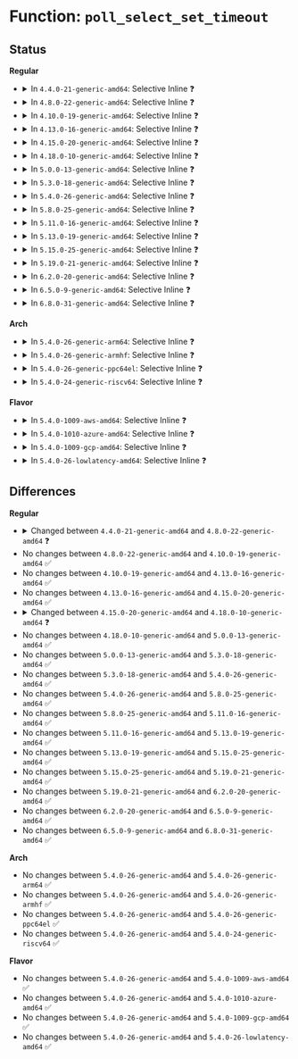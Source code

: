 # Function: <code>poll_select_set_timeout</code>

## Status
<b>Regular</b>
<ul>
<li>
<details>
<summary>In <code>4.4.0-21-generic-amd64</code>: Selective Inline ❓</summary>

```c
int poll_select_set_timeout(struct timespec * to, long int sec, long int nsec)
```

```json
{
  "name": "poll_select_set_timeout",
  "collision_type": "Unique Global",
  "inline_type": "Selective",
  "funcs": [
    {
      "addr": 18446744071581077424,
      "name": "poll_select_set_timeout",
      "external": true,
      "loc": "fs/select.c:272",
      "file": "fs/select.c",
      "inline": "not declared, inlined",
      "caller_inline": [],
      "caller_func": [
        "fs/select.c:SyS_select",
        "fs/select.c:SyS_pselect6",
        "fs/select.c:SyS_poll",
        "fs/select.c:SyS_ppoll",
        "fs/compat.c:compat_SyS_old_select",
        "fs/compat.c:compat_SyS_pselect6",
        "fs/compat.c:compat_SyS_ppoll",
        "net/socket.c:__sys_recvmmsg"
      ]
    }
  ],
  "symbols": [
    {
      "addr": 18446744071581077424,
      "name": "poll_select_set_timeout",
      "section": ".text",
      "bind": "STB_GLOBAL",
      "size": 107
    }
  ]
}
```
</details>
</li>
<li>
<details>
<summary>In <code>4.8.0-22-generic-amd64</code>: Selective Inline ❓</summary>

```c
int poll_select_set_timeout(struct timespec * to, time64_t sec, long int nsec)
```

```json
{
  "name": "poll_select_set_timeout",
  "collision_type": "Unique Global",
  "inline_type": "Selective",
  "funcs": [
    {
      "addr": 18446744071581240368,
      "name": "poll_select_set_timeout",
      "external": true,
      "loc": "fs/select.c:272",
      "file": "fs/select.c",
      "inline": "not declared, inlined",
      "caller_inline": [],
      "caller_func": [
        "fs/select.c:SyS_ppoll",
        "fs/select.c:SyS_poll",
        "fs/select.c:SyS_pselect6",
        "fs/select.c:SyS_select",
        "fs/compat.c:compat_SyS_ppoll",
        "fs/compat.c:compat_SyS_pselect6",
        "fs/compat.c:compat_SyS_old_select",
        "net/socket.c:__sys_recvmmsg"
      ]
    }
  ],
  "symbols": [
    {
      "addr": 18446744071581240368,
      "name": "poll_select_set_timeout",
      "section": ".text",
      "bind": "STB_GLOBAL",
      "size": 110
    }
  ]
}
```
</details>
</li>
<li>
<details>
<summary>In <code>4.10.0-19-generic-amd64</code>: Selective Inline ❓</summary>

```c
int poll_select_set_timeout(struct timespec * to, time64_t sec, long int nsec)
```

```json
{
  "name": "poll_select_set_timeout",
  "collision_type": "Unique Global",
  "inline_type": "Selective",
  "funcs": [
    {
      "addr": 18446744071581318240,
      "name": "poll_select_set_timeout",
      "external": true,
      "loc": "fs/select.c:273",
      "file": "fs/select.c",
      "inline": "not declared, inlined",
      "caller_inline": [],
      "caller_func": [
        "fs/select.c:SyS_ppoll",
        "fs/select.c:SyS_poll",
        "fs/select.c:SyS_pselect6",
        "fs/select.c:SyS_select",
        "fs/compat.c:compat_SyS_ppoll",
        "fs/compat.c:compat_SyS_pselect6",
        "fs/compat.c:compat_SyS_old_select",
        "net/socket.c:__sys_recvmmsg"
      ]
    }
  ],
  "symbols": [
    {
      "addr": 18446744071581318240,
      "name": "poll_select_set_timeout",
      "section": ".text",
      "bind": "STB_GLOBAL",
      "size": 110
    }
  ]
}
```
</details>
</li>
<li>
<details>
<summary>In <code>4.13.0-16-generic-amd64</code>: Selective Inline ❓</summary>

```c
int poll_select_set_timeout(struct timespec * to, time64_t sec, long int nsec)
```

```json
{
  "name": "poll_select_set_timeout",
  "collision_type": "Unique Global",
  "inline_type": "Selective",
  "funcs": [
    {
      "addr": 18446744071581375680,
      "name": "poll_select_set_timeout",
      "external": true,
      "loc": "fs/select.c:273",
      "file": "fs/select.c",
      "inline": "not declared, inlined",
      "caller_inline": [],
      "caller_func": [
        "fs/select.c:compat_SyS_ppoll",
        "fs/select.c:compat_SyS_pselect6",
        "fs/select.c:compat_SyS_old_select",
        "fs/select.c:SyS_ppoll",
        "fs/select.c:SyS_poll",
        "fs/select.c:SyS_pselect6",
        "fs/select.c:SyS_select",
        "net/socket.c:__sys_recvmmsg"
      ]
    }
  ],
  "symbols": [
    {
      "addr": 18446744071581375680,
      "name": "poll_select_set_timeout",
      "section": ".text",
      "bind": "STB_GLOBAL",
      "size": 112
    }
  ]
}
```
</details>
</li>
<li>
<details>
<summary>In <code>4.15.0-20-generic-amd64</code>: Selective Inline ❓</summary>

```c
int poll_select_set_timeout(struct timespec * to, time64_t sec, long int nsec)
```

```json
{
  "name": "poll_select_set_timeout",
  "collision_type": "Unique Global",
  "inline_type": "Selective",
  "funcs": [
    {
      "addr": 18446744071581517152,
      "name": "poll_select_set_timeout",
      "external": true,
      "loc": "fs/select.c:274",
      "file": "fs/select.c",
      "inline": "not declared, inlined",
      "caller_inline": [],
      "caller_func": [
        "fs/select.c:compat_SyS_ppoll",
        "fs/select.c:compat_SyS_pselect6",
        "fs/select.c:compat_SyS_old_select",
        "fs/select.c:SyS_ppoll",
        "fs/select.c:SyS_poll",
        "fs/select.c:SyS_pselect6",
        "fs/select.c:SyS_select",
        "net/socket.c:__sys_recvmmsg"
      ]
    }
  ],
  "symbols": [
    {
      "addr": 18446744071581517152,
      "name": "poll_select_set_timeout",
      "section": ".text",
      "bind": "STB_GLOBAL",
      "size": 112
    }
  ]
}
```
</details>
</li>
<li>
<details>
<summary>In <code>4.18.0-10-generic-amd64</code>: Selective Inline ❓</summary>

```c
int poll_select_set_timeout(struct timespec64 * to, time64_t sec, long int nsec)
```

```json
{
  "name": "poll_select_set_timeout",
  "collision_type": "Unique Global",
  "inline_type": "Selective",
  "funcs": [
    {
      "addr": 18446744071581674736,
      "name": "poll_select_set_timeout",
      "external": true,
      "loc": "fs/select.c:273",
      "file": "fs/select.c",
      "inline": "not declared, inlined",
      "caller_inline": [],
      "caller_func": [
        "fs/select.c:__x32_compat_sys_ppoll",
        "fs/select.c:__ia32_compat_sys_ppoll",
        "fs/select.c:do_compat_pselect",
        "fs/select.c:do_compat_select",
        "fs/select.c:__ia32_sys_ppoll",
        "fs/select.c:__x64_sys_ppoll",
        "fs/select.c:__ia32_sys_poll",
        "fs/select.c:__x64_sys_poll",
        "fs/select.c:do_pselect",
        "fs/select.c:kern_select",
        "net/socket.c:__sys_recvmmsg"
      ]
    }
  ],
  "symbols": [
    {
      "addr": 18446744071581674736,
      "name": "poll_select_set_timeout",
      "section": ".text",
      "bind": "STB_GLOBAL",
      "size": 110
    }
  ]
}
```
</details>
</li>
<li>
<details>
<summary>In <code>5.0.0-13-generic-amd64</code>: Selective Inline ❓</summary>

```c
int poll_select_set_timeout(struct timespec64 * to, time64_t sec, long int nsec)
```

```json
{
  "name": "poll_select_set_timeout",
  "collision_type": "Unique Global",
  "inline_type": "Selective",
  "funcs": [
    {
      "addr": 18446744071581761040,
      "name": "poll_select_set_timeout",
      "external": true,
      "loc": "fs/select.c:273",
      "file": "fs/select.c",
      "inline": "not declared, inlined",
      "caller_inline": [],
      "caller_func": [
        "fs/select.c:__x32_compat_sys_ppoll_time64",
        "fs/select.c:__ia32_compat_sys_ppoll_time64",
        "fs/select.c:__x32_compat_sys_ppoll",
        "fs/select.c:__ia32_compat_sys_ppoll",
        "fs/select.c:do_compat_pselect",
        "fs/select.c:do_compat_select",
        "fs/select.c:__ia32_sys_ppoll",
        "fs/select.c:__x64_sys_ppoll",
        "fs/select.c:__ia32_sys_poll",
        "fs/select.c:__x64_sys_poll",
        "fs/select.c:__ia32_sys_pselect6",
        "fs/select.c:__x64_sys_pselect6",
        "fs/select.c:kern_select",
        "net/socket.c:do_recvmmsg"
      ]
    }
  ],
  "symbols": [
    {
      "addr": 18446744071581761040,
      "name": "poll_select_set_timeout",
      "section": ".text",
      "bind": "STB_GLOBAL",
      "size": 110
    }
  ]
}
```
</details>
</li>
<li>
<details>
<summary>In <code>5.3.0-18-generic-amd64</code>: Selective Inline ❓</summary>

```c
int poll_select_set_timeout(struct timespec64 * to, time64_t sec, long int nsec)
```

```json
{
  "name": "poll_select_set_timeout",
  "collision_type": "Unique Global",
  "inline_type": "Selective",
  "funcs": [
    {
      "addr": 18446744071581878704,
      "name": "poll_select_set_timeout",
      "external": true,
      "loc": "fs/select.c:273",
      "file": "fs/select.c",
      "inline": "not declared, inlined",
      "caller_inline": [],
      "caller_func": [
        "fs/select.c:__x32_compat_sys_ppoll_time64",
        "fs/select.c:__ia32_compat_sys_ppoll_time64",
        "fs/select.c:__x32_compat_sys_ppoll_time32",
        "fs/select.c:__ia32_compat_sys_ppoll_time32",
        "fs/select.c:do_compat_pselect",
        "fs/select.c:do_compat_select",
        "fs/select.c:__ia32_sys_ppoll",
        "fs/select.c:__x64_sys_ppoll",
        "fs/select.c:__ia32_sys_poll",
        "fs/select.c:__x64_sys_poll",
        "fs/select.c:__do_sys_pselect6",
        "fs/select.c:kern_select",
        "net/socket.c:do_recvmmsg"
      ]
    }
  ],
  "symbols": [
    {
      "addr": 18446744071581878704,
      "name": "poll_select_set_timeout",
      "section": ".text",
      "bind": "STB_GLOBAL",
      "size": 114
    }
  ]
}
```
</details>
</li>
<li>
<details>
<summary>In <code>5.4.0-26-generic-amd64</code>: Selective Inline ❓</summary>

```c
int poll_select_set_timeout(struct timespec64 * to, time64_t sec, long int nsec)
```

```json
{
  "name": "poll_select_set_timeout",
  "collision_type": "Unique Global",
  "inline_type": "Selective",
  "funcs": [
    {
      "addr": 18446744071581950928,
      "name": "poll_select_set_timeout",
      "external": true,
      "loc": "fs/select.c:273",
      "file": "fs/select.c",
      "inline": "not declared, inlined",
      "caller_inline": [],
      "caller_func": [
        "fs/select.c:__x32_compat_sys_ppoll_time64",
        "fs/select.c:__ia32_compat_sys_ppoll_time64",
        "fs/select.c:__x32_compat_sys_ppoll_time32",
        "fs/select.c:__ia32_compat_sys_ppoll_time32",
        "fs/select.c:do_compat_pselect",
        "fs/select.c:do_compat_select",
        "fs/select.c:__ia32_sys_ppoll",
        "fs/select.c:__x64_sys_ppoll",
        "fs/select.c:__ia32_sys_poll",
        "fs/select.c:__x64_sys_poll",
        "fs/select.c:kern_select",
        "net/socket.c:do_recvmmsg"
      ]
    }
  ],
  "symbols": [
    {
      "addr": 18446744071581950928,
      "name": "poll_select_set_timeout",
      "section": ".text",
      "bind": "STB_GLOBAL",
      "size": 114
    }
  ]
}
```
</details>
</li>
<li>
<details>
<summary>In <code>5.8.0-25-generic-amd64</code>: Selective Inline ❓</summary>

```c
int poll_select_set_timeout(struct timespec64 * to, time64_t sec, long int nsec)
```

```json
{
  "name": "poll_select_set_timeout",
  "collision_type": "Unique Global",
  "inline_type": "Selective",
  "funcs": [
    {
      "addr": 18446744071582185346,
      "name": "poll_select_set_timeout",
      "external": true,
      "loc": "fs/select.c:273",
      "file": "fs/select.c",
      "inline": "not declared, inlined",
      "caller_inline": [
        "fs/select.c:__x32_compat_sys_ppoll_time64",
        "fs/select.c:__x32_compat_sys_ppoll_time64",
        "fs/select.c:__ia32_compat_sys_ppoll_time64",
        "fs/select.c:__ia32_compat_sys_ppoll_time64",
        "fs/select.c:__x32_compat_sys_ppoll_time32",
        "fs/select.c:__x32_compat_sys_ppoll_time32",
        "fs/select.c:__ia32_compat_sys_ppoll_time32",
        "fs/select.c:__ia32_compat_sys_ppoll_time32",
        "fs/select.c:do_compat_pselect",
        "fs/select.c:do_compat_pselect",
        "fs/select.c:do_compat_select",
        "fs/select.c:do_compat_select",
        "fs/select.c:__ia32_sys_ppoll",
        "fs/select.c:__ia32_sys_ppoll",
        "fs/select.c:__x64_sys_ppoll",
        "fs/select.c:__x64_sys_ppoll",
        "fs/select.c:kern_select",
        "fs/select.c:kern_select"
      ],
      "caller_func": [
        "fs/select.c:__ia32_sys_poll",
        "fs/select.c:__x64_sys_poll",
        "net/socket.c:do_recvmmsg"
      ]
    }
  ],
  "symbols": [
    {
      "addr": 18446744071582185920,
      "name": "poll_select_set_timeout",
      "section": ".text",
      "bind": "STB_GLOBAL",
      "size": 114
    }
  ]
}
```
</details>
</li>
<li>
<details>
<summary>In <code>5.11.0-16-generic-amd64</code>: Selective Inline ❓</summary>

```c
int poll_select_set_timeout(struct timespec64 * to, time64_t sec, long int nsec)
```

```json
{
  "name": "poll_select_set_timeout",
  "collision_type": "Unique Global",
  "inline_type": "Selective",
  "funcs": [
    {
      "addr": 18446744071582232754,
      "name": "poll_select_set_timeout",
      "external": true,
      "loc": "fs/select.c:273",
      "file": "fs/select.c",
      "inline": "not declared, inlined",
      "caller_inline": [
        "fs/select.c:__x32_compat_sys_ppoll_time64",
        "fs/select.c:__x32_compat_sys_ppoll_time64",
        "fs/select.c:__ia32_compat_sys_ppoll_time64",
        "fs/select.c:__ia32_compat_sys_ppoll_time64",
        "fs/select.c:__x32_compat_sys_ppoll_time32",
        "fs/select.c:__x32_compat_sys_ppoll_time32",
        "fs/select.c:__ia32_compat_sys_ppoll_time32",
        "fs/select.c:__ia32_compat_sys_ppoll_time32",
        "fs/select.c:do_compat_pselect",
        "fs/select.c:do_compat_pselect",
        "fs/select.c:do_compat_select",
        "fs/select.c:do_compat_select",
        "fs/select.c:__ia32_sys_ppoll",
        "fs/select.c:__ia32_sys_ppoll",
        "fs/select.c:__x64_sys_ppoll",
        "fs/select.c:__x64_sys_ppoll",
        "fs/select.c:kern_select",
        "fs/select.c:kern_select"
      ],
      "caller_func": [
        "fs/select.c:__ia32_sys_poll",
        "fs/select.c:__x64_sys_poll",
        "fs/eventpoll.c:__x32_compat_sys_epoll_pwait2",
        "fs/eventpoll.c:__ia32_compat_sys_epoll_pwait2",
        "fs/eventpoll.c:__ia32_sys_epoll_pwait2",
        "fs/eventpoll.c:__x64_sys_epoll_pwait2",
        "net/socket.c:do_recvmmsg"
      ]
    }
  ],
  "symbols": [
    {
      "addr": 18446744071582233328,
      "name": "poll_select_set_timeout",
      "section": ".text",
      "bind": "STB_GLOBAL",
      "size": 114
    }
  ]
}
```
</details>
</li>
<li>
<details>
<summary>In <code>5.13.0-19-generic-amd64</code>: Selective Inline ❓</summary>

```c
int poll_select_set_timeout(struct timespec64 * to, time64_t sec, long int nsec)
```

```json
{
  "name": "poll_select_set_timeout",
  "collision_type": "Unique Global",
  "inline_type": "Selective",
  "funcs": [
    {
      "addr": 18446744071582258562,
      "name": "poll_select_set_timeout",
      "external": true,
      "loc": "fs/select.c:273",
      "file": "fs/select.c",
      "inline": "not declared, inlined",
      "caller_inline": [
        "fs/select.c:__x32_compat_sys_ppoll_time64",
        "fs/select.c:__x32_compat_sys_ppoll_time64",
        "fs/select.c:__ia32_compat_sys_ppoll_time64",
        "fs/select.c:__ia32_compat_sys_ppoll_time64",
        "fs/select.c:__x32_compat_sys_ppoll_time32",
        "fs/select.c:__x32_compat_sys_ppoll_time32",
        "fs/select.c:__ia32_compat_sys_ppoll_time32",
        "fs/select.c:__ia32_compat_sys_ppoll_time32",
        "fs/select.c:do_compat_pselect",
        "fs/select.c:do_compat_pselect",
        "fs/select.c:do_compat_select",
        "fs/select.c:do_compat_select",
        "fs/select.c:__ia32_sys_ppoll",
        "fs/select.c:__ia32_sys_ppoll",
        "fs/select.c:__x64_sys_ppoll",
        "fs/select.c:__x64_sys_ppoll",
        "fs/select.c:kern_select",
        "fs/select.c:kern_select"
      ],
      "caller_func": [
        "fs/select.c:__ia32_sys_poll",
        "fs/select.c:__x64_sys_poll",
        "fs/eventpoll.c:__x32_compat_sys_epoll_pwait2",
        "fs/eventpoll.c:__ia32_compat_sys_epoll_pwait2",
        "fs/eventpoll.c:__ia32_sys_epoll_pwait2",
        "fs/eventpoll.c:__x64_sys_epoll_pwait2",
        "net/socket.c:do_recvmmsg"
      ]
    }
  ],
  "symbols": [
    {
      "addr": 18446744071582259136,
      "name": "poll_select_set_timeout",
      "section": ".text",
      "bind": "STB_GLOBAL",
      "size": 114
    }
  ]
}
```
</details>
</li>
<li>
<details>
<summary>In <code>5.15.0-25-generic-amd64</code>: Selective Inline ❓</summary>

```c
int poll_select_set_timeout(struct timespec64 * to, time64_t sec, long int nsec)
```

```json
{
  "name": "poll_select_set_timeout",
  "collision_type": "Unique Global",
  "inline_type": "Selective",
  "funcs": [
    {
      "addr": 18446744071582576786,
      "name": "poll_select_set_timeout",
      "external": true,
      "loc": "fs/select.c:273",
      "file": "fs/select.c",
      "inline": "not declared, inlined",
      "caller_inline": [
        "fs/select.c:__x64_compat_sys_ppoll_time64",
        "fs/select.c:__x64_compat_sys_ppoll_time64",
        "fs/select.c:__ia32_compat_sys_ppoll_time64",
        "fs/select.c:__ia32_compat_sys_ppoll_time64",
        "fs/select.c:__x64_compat_sys_ppoll_time32",
        "fs/select.c:__x64_compat_sys_ppoll_time32",
        "fs/select.c:__ia32_compat_sys_ppoll_time32",
        "fs/select.c:__ia32_compat_sys_ppoll_time32",
        "fs/select.c:do_compat_pselect",
        "fs/select.c:do_compat_pselect",
        "fs/select.c:do_compat_select",
        "fs/select.c:do_compat_select",
        "fs/select.c:__ia32_sys_ppoll",
        "fs/select.c:__ia32_sys_ppoll",
        "fs/select.c:__x64_sys_ppoll",
        "fs/select.c:__x64_sys_ppoll",
        "fs/select.c:kern_select",
        "fs/select.c:kern_select"
      ],
      "caller_func": [
        "fs/select.c:__ia32_sys_poll",
        "fs/select.c:__x64_sys_poll",
        "fs/eventpoll.c:__x64_compat_sys_epoll_pwait2",
        "fs/eventpoll.c:__ia32_compat_sys_epoll_pwait2",
        "fs/eventpoll.c:__ia32_sys_epoll_pwait2",
        "fs/eventpoll.c:__x64_sys_epoll_pwait2",
        "net/socket.c:do_recvmmsg"
      ]
    }
  ],
  "symbols": [
    {
      "addr": 18446744071582577024,
      "name": "poll_select_set_timeout",
      "section": ".text",
      "bind": "STB_GLOBAL",
      "size": 114
    }
  ]
}
```
</details>
</li>
<li>
<details>
<summary>In <code>5.19.0-21-generic-amd64</code>: Selective Inline ❓</summary>

```c
int poll_select_set_timeout(struct timespec64 * to, time64_t sec, long int nsec)
```

```json
{
  "name": "poll_select_set_timeout",
  "collision_type": "Unique Global",
  "inline_type": "Selective",
  "funcs": [
    {
      "addr": 18446744071583105109,
      "name": "poll_select_set_timeout",
      "external": true,
      "loc": "fs/select.c:274",
      "file": "fs/select.c",
      "inline": "not declared, inlined",
      "caller_inline": [
        "fs/select.c:__ia32_compat_sys_ppoll_time64",
        "fs/select.c:__ia32_compat_sys_ppoll_time64",
        "fs/select.c:__ia32_compat_sys_ppoll_time32",
        "fs/select.c:__ia32_compat_sys_ppoll_time32",
        "fs/select.c:do_compat_pselect",
        "fs/select.c:do_compat_pselect",
        "fs/select.c:do_compat_select",
        "fs/select.c:do_compat_select",
        "fs/select.c:__ia32_sys_ppoll",
        "fs/select.c:__ia32_sys_ppoll",
        "fs/select.c:__x64_sys_ppoll",
        "fs/select.c:__x64_sys_ppoll",
        "fs/select.c:kern_select",
        "fs/select.c:kern_select"
      ],
      "caller_func": [
        "fs/select.c:__ia32_sys_poll",
        "fs/select.c:__x64_sys_poll",
        "fs/eventpoll.c:__ia32_compat_sys_epoll_pwait2",
        "fs/eventpoll.c:__ia32_sys_epoll_pwait2",
        "fs/eventpoll.c:__x64_sys_epoll_pwait2",
        "net/socket.c:do_recvmmsg"
      ]
    }
  ],
  "symbols": [
    {
      "addr": 18446744071583105712,
      "name": "poll_select_set_timeout",
      "section": ".text",
      "bind": "STB_GLOBAL",
      "size": 135
    }
  ]
}
```
</details>
</li>
<li>
<details>
<summary>In <code>6.2.0-20-generic-amd64</code>: Selective Inline ❓</summary>

```c
int poll_select_set_timeout(struct timespec64 * to, time64_t sec, long int nsec)
```

```json
{
  "name": "poll_select_set_timeout",
  "collision_type": "Unique Global",
  "inline_type": "Selective",
  "funcs": [
    {
      "addr": 18446744071583673557,
      "name": "poll_select_set_timeout",
      "external": true,
      "loc": "fs/select.c:274",
      "file": "fs/select.c",
      "inline": "not declared, inlined",
      "caller_inline": [
        "fs/select.c:__ia32_compat_sys_ppoll_time64",
        "fs/select.c:__ia32_compat_sys_ppoll_time64",
        "fs/select.c:__ia32_compat_sys_ppoll_time32",
        "fs/select.c:__ia32_compat_sys_ppoll_time32",
        "fs/select.c:do_compat_pselect",
        "fs/select.c:do_compat_pselect",
        "fs/select.c:do_compat_select",
        "fs/select.c:do_compat_select",
        "fs/select.c:__ia32_sys_ppoll",
        "fs/select.c:__ia32_sys_ppoll",
        "fs/select.c:__x64_sys_ppoll",
        "fs/select.c:__x64_sys_ppoll",
        "fs/select.c:kern_select",
        "fs/select.c:kern_select"
      ],
      "caller_func": [
        "fs/select.c:__ia32_sys_poll",
        "fs/select.c:__x64_sys_poll",
        "fs/eventpoll.c:__ia32_compat_sys_epoll_pwait2",
        "fs/eventpoll.c:__ia32_sys_epoll_pwait2",
        "fs/eventpoll.c:__x64_sys_epoll_pwait2",
        "net/socket.c:do_recvmmsg"
      ]
    }
  ],
  "symbols": [
    {
      "addr": 18446744071583674192,
      "name": "poll_select_set_timeout",
      "section": ".text",
      "bind": "STB_GLOBAL",
      "size": 135
    }
  ]
}
```
</details>
</li>
<li>
<details>
<summary>In <code>6.5.0-9-generic-amd64</code>: Selective Inline ❓</summary>

```c
int poll_select_set_timeout(struct timespec64 * to, time64_t sec, long int nsec)
```

```json
{
  "name": "poll_select_set_timeout",
  "collision_type": "Unique Global",
  "inline_type": "Selective",
  "funcs": [
    {
      "addr": 18446744071583890821,
      "name": "poll_select_set_timeout",
      "external": true,
      "loc": "fs/select.c:274",
      "file": "fs/select.c",
      "inline": "not declared, inlined",
      "caller_inline": [
        "fs/select.c:__ia32_compat_sys_ppoll_time64",
        "fs/select.c:__ia32_compat_sys_ppoll_time64",
        "fs/select.c:__ia32_compat_sys_ppoll_time32",
        "fs/select.c:__ia32_compat_sys_ppoll_time32",
        "fs/select.c:do_compat_pselect",
        "fs/select.c:do_compat_pselect",
        "fs/select.c:do_compat_select",
        "fs/select.c:do_compat_select",
        "fs/select.c:__ia32_sys_ppoll",
        "fs/select.c:__ia32_sys_ppoll",
        "fs/select.c:__x64_sys_ppoll",
        "fs/select.c:__x64_sys_ppoll",
        "fs/select.c:kern_select",
        "fs/select.c:kern_select"
      ],
      "caller_func": [
        "fs/select.c:__ia32_sys_poll",
        "fs/select.c:__x64_sys_poll",
        "fs/eventpoll.c:__ia32_compat_sys_epoll_pwait2",
        "fs/eventpoll.c:__ia32_sys_epoll_pwait2",
        "fs/eventpoll.c:__x64_sys_epoll_pwait2",
        "net/socket.c:do_recvmmsg"
      ]
    }
  ],
  "symbols": [
    {
      "addr": 18446744071583891456,
      "name": "poll_select_set_timeout",
      "section": ".text",
      "bind": "STB_GLOBAL",
      "size": 135
    }
  ]
}
```
</details>
</li>
<li>
<details>
<summary>In <code>6.8.0-31-generic-amd64</code>: Selective Inline ❓</summary>

```c
int poll_select_set_timeout(struct timespec64 * to, time64_t sec, long int nsec)
```

```json
{
  "name": "poll_select_set_timeout",
  "collision_type": "Unique Global",
  "inline_type": "Selective",
  "funcs": [
    {
      "addr": 18446744071584097989,
      "name": "poll_select_set_timeout",
      "external": true,
      "loc": "fs/select.c:274",
      "file": "fs/select.c",
      "inline": "not declared, inlined",
      "caller_inline": [
        "fs/select.c:__ia32_compat_sys_ppoll_time64",
        "fs/select.c:__ia32_compat_sys_ppoll_time64",
        "fs/select.c:__ia32_compat_sys_ppoll_time32",
        "fs/select.c:__ia32_compat_sys_ppoll_time32",
        "fs/select.c:do_compat_pselect",
        "fs/select.c:do_compat_pselect",
        "fs/select.c:do_compat_select",
        "fs/select.c:do_compat_select",
        "fs/select.c:__ia32_sys_ppoll",
        "fs/select.c:__ia32_sys_ppoll",
        "fs/select.c:__x64_sys_ppoll",
        "fs/select.c:__x64_sys_ppoll",
        "fs/select.c:kern_select",
        "fs/select.c:kern_select"
      ],
      "caller_func": [
        "fs/select.c:__ia32_sys_poll",
        "fs/select.c:__x64_sys_poll",
        "fs/eventpoll.c:__ia32_compat_sys_epoll_pwait2",
        "fs/eventpoll.c:__ia32_sys_epoll_pwait2",
        "fs/eventpoll.c:__x64_sys_epoll_pwait2",
        "net/socket.c:do_recvmmsg"
      ]
    }
  ],
  "symbols": [
    {
      "addr": 18446744071584098624,
      "name": "poll_select_set_timeout",
      "section": ".text",
      "bind": "STB_GLOBAL",
      "size": 135
    }
  ]
}
```
</details>
</li>
</ul>
<b>Arch</b>
<ul>
<li>
<details>
<summary>In <code>5.4.0-26-generic-arm64</code>: Selective Inline ❓</summary>

```c
int poll_select_set_timeout(struct timespec64 * to, time64_t sec, long int nsec)
```

```json
{
  "name": "poll_select_set_timeout",
  "collision_type": "Unique Global",
  "inline_type": "Selective",
  "funcs": [
    {
      "addr": 18446603336493446808,
      "name": "poll_select_set_timeout",
      "external": true,
      "loc": "fs/select.c:273",
      "file": "fs/select.c",
      "inline": "not declared, inlined",
      "caller_inline": [],
      "caller_func": [
        "fs/select.c:__arm64_compat_sys_ppoll_time64",
        "fs/select.c:__arm64_compat_sys_ppoll_time32",
        "fs/select.c:do_compat_pselect",
        "fs/select.c:do_compat_select",
        "fs/select.c:__arm64_sys_ppoll",
        "fs/select.c:__arm64_sys_poll",
        "fs/select.c:__arm64_sys_pselect6",
        "fs/select.c:__arm64_sys_select",
        "net/socket.c:do_recvmmsg"
      ]
    }
  ],
  "symbols": [
    {
      "addr": 18446603336493446808,
      "name": "poll_select_set_timeout",
      "section": ".text",
      "bind": "STB_GLOBAL",
      "size": 148
    }
  ]
}
```
</details>
</li>
<li>
<details>
<summary>In <code>5.4.0-26-generic-armhf</code>: Selective Inline ❓</summary>

```c
int poll_select_set_timeout(struct timespec64 * to, time64_t sec, long int nsec)
```

```json
{
  "name": "poll_select_set_timeout",
  "collision_type": "Unique Global",
  "inline_type": "Selective",
  "funcs": [
    {
      "addr": 3227016792,
      "name": "poll_select_set_timeout",
      "external": true,
      "loc": "fs/select.c:273",
      "file": "fs/select.c",
      "inline": "not declared, inlined",
      "caller_inline": [],
      "caller_func": [
        "fs/select.c:__se_sys_ppoll_time32",
        "fs/select.c:__se_sys_ppoll",
        "fs/select.c:__se_sys_poll",
        "fs/select.c:do_pselect",
        "fs/select.c:kern_select",
        "net/socket.c:do_recvmmsg"
      ]
    }
  ],
  "symbols": [
    {
      "addr": 3227016792,
      "name": "poll_select_set_timeout",
      "section": ".text",
      "bind": "STB_GLOBAL",
      "size": 256
    }
  ]
}
```
</details>
</li>
<li>
<details>
<summary>In <code>5.4.0-26-generic-ppc64el</code>: Selective Inline ❓</summary>

```c
int poll_select_set_timeout(struct timespec64 * to, time64_t sec, long int nsec)
```

```json
{
  "name": "poll_select_set_timeout",
  "collision_type": "Unique Global",
  "inline_type": "Selective",
  "funcs": [
    {
      "addr": 13835058055287002144,
      "name": "poll_select_set_timeout",
      "external": true,
      "loc": "fs/select.c:273",
      "file": "fs/select.c",
      "inline": "not declared, inlined",
      "caller_inline": [],
      "caller_func": [
        "fs/select.c:__se_compat_sys_ppoll_time64",
        "fs/select.c:__se_compat_sys_ppoll_time32",
        "fs/select.c:do_compat_pselect",
        "fs/select.c:do_compat_select",
        "fs/select.c:__se_sys_ppoll",
        "fs/select.c:__se_sys_poll",
        "fs/select.c:__se_sys_pselect6",
        "fs/select.c:__se_sys_select",
        "net/socket.c:do_recvmmsg"
      ]
    }
  ],
  "symbols": [
    {
      "addr": 13835058055287002144,
      "name": "poll_select_set_timeout",
      "section": ".text",
      "bind": "STB_GLOBAL",
      "size": 244
    }
  ]
}
```
</details>
</li>
<li>
<details>
<summary>In <code>5.4.0-24-generic-riscv64</code>: Selective Inline ❓</summary>

```c
int poll_select_set_timeout(struct timespec64 * to, time64_t sec, long int nsec)
```

```json
{
  "name": "poll_select_set_timeout",
  "collision_type": "Unique Global",
  "inline_type": "Selective",
  "funcs": [
    {
      "addr": 18446743936273134700,
      "name": "poll_select_set_timeout",
      "external": true,
      "loc": "fs/select.c:273",
      "file": "fs/select.c",
      "inline": "not declared, inlined",
      "caller_inline": [],
      "caller_func": [
        "fs/select.c:__se_sys_ppoll",
        "fs/select.c:__se_sys_poll",
        "fs/select.c:__se_sys_pselect6",
        "fs/select.c:__se_sys_select",
        "net/socket.c:do_recvmmsg"
      ]
    }
  ],
  "symbols": [
    {
      "addr": 18446743936273134700,
      "name": "poll_select_set_timeout",
      "section": ".text",
      "bind": "STB_GLOBAL",
      "size": 126
    }
  ]
}
```
</details>
</li>
</ul>
<b>Flavor</b>
<ul>
<li>
<details>
<summary>In <code>5.4.0-1009-aws-amd64</code>: Selective Inline ❓</summary>

```c
int poll_select_set_timeout(struct timespec64 * to, time64_t sec, long int nsec)
```

```json
{
  "name": "poll_select_set_timeout",
  "collision_type": "Unique Global",
  "inline_type": "Selective",
  "funcs": [
    {
      "addr": 18446744071581919664,
      "name": "poll_select_set_timeout",
      "external": true,
      "loc": "fs/select.c:273",
      "file": "fs/select.c",
      "inline": "not declared, inlined",
      "caller_inline": [],
      "caller_func": [
        "fs/select.c:__x32_compat_sys_ppoll_time64",
        "fs/select.c:__ia32_compat_sys_ppoll_time64",
        "fs/select.c:__x32_compat_sys_ppoll_time32",
        "fs/select.c:__ia32_compat_sys_ppoll_time32",
        "fs/select.c:do_compat_pselect",
        "fs/select.c:do_compat_select",
        "fs/select.c:__ia32_sys_ppoll",
        "fs/select.c:__x64_sys_ppoll",
        "fs/select.c:__ia32_sys_poll",
        "fs/select.c:__x64_sys_poll",
        "fs/select.c:kern_select",
        "net/socket.c:do_recvmmsg"
      ]
    }
  ],
  "symbols": [
    {
      "addr": 18446744071581919664,
      "name": "poll_select_set_timeout",
      "section": ".text",
      "bind": "STB_GLOBAL",
      "size": 114
    }
  ]
}
```
</details>
</li>
<li>
<details>
<summary>In <code>5.4.0-1010-azure-amd64</code>: Selective Inline ❓</summary>

```c
int poll_select_set_timeout(struct timespec64 * to, time64_t sec, long int nsec)
```

```json
{
  "name": "poll_select_set_timeout",
  "collision_type": "Unique Global",
  "inline_type": "Selective",
  "funcs": [
    {
      "addr": 18446744071581857248,
      "name": "poll_select_set_timeout",
      "external": true,
      "loc": "fs/select.c:273",
      "file": "fs/select.c",
      "inline": "not declared, inlined",
      "caller_inline": [],
      "caller_func": [
        "fs/select.c:__x32_compat_sys_ppoll_time64",
        "fs/select.c:__ia32_compat_sys_ppoll_time64",
        "fs/select.c:__x32_compat_sys_ppoll_time32",
        "fs/select.c:__ia32_compat_sys_ppoll_time32",
        "fs/select.c:do_compat_pselect",
        "fs/select.c:do_compat_select",
        "fs/select.c:__ia32_sys_ppoll",
        "fs/select.c:__x64_sys_ppoll",
        "fs/select.c:__ia32_sys_poll",
        "fs/select.c:__x64_sys_poll",
        "fs/select.c:kern_select",
        "net/socket.c:do_recvmmsg"
      ]
    }
  ],
  "symbols": [
    {
      "addr": 18446744071581857248,
      "name": "poll_select_set_timeout",
      "section": ".text",
      "bind": "STB_GLOBAL",
      "size": 114
    }
  ]
}
```
</details>
</li>
<li>
<details>
<summary>In <code>5.4.0-1009-gcp-amd64</code>: Selective Inline ❓</summary>

```c
int poll_select_set_timeout(struct timespec64 * to, time64_t sec, long int nsec)
```

```json
{
  "name": "poll_select_set_timeout",
  "collision_type": "Unique Global",
  "inline_type": "Selective",
  "funcs": [
    {
      "addr": 18446744071581910976,
      "name": "poll_select_set_timeout",
      "external": true,
      "loc": "fs/select.c:273",
      "file": "fs/select.c",
      "inline": "not declared, inlined",
      "caller_inline": [],
      "caller_func": [
        "fs/select.c:__x32_compat_sys_ppoll_time64",
        "fs/select.c:__ia32_compat_sys_ppoll_time64",
        "fs/select.c:__x32_compat_sys_ppoll_time32",
        "fs/select.c:__ia32_compat_sys_ppoll_time32",
        "fs/select.c:do_compat_pselect",
        "fs/select.c:do_compat_select",
        "fs/select.c:__ia32_sys_ppoll",
        "fs/select.c:__x64_sys_ppoll",
        "fs/select.c:__ia32_sys_poll",
        "fs/select.c:__x64_sys_poll",
        "fs/select.c:kern_select",
        "net/socket.c:do_recvmmsg"
      ]
    }
  ],
  "symbols": [
    {
      "addr": 18446744071581910976,
      "name": "poll_select_set_timeout",
      "section": ".text",
      "bind": "STB_GLOBAL",
      "size": 114
    }
  ]
}
```
</details>
</li>
<li>
<details>
<summary>In <code>5.4.0-26-lowlatency-amd64</code>: Selective Inline ❓</summary>

```c
int poll_select_set_timeout(struct timespec64 * to, time64_t sec, long int nsec)
```

```json
{
  "name": "poll_select_set_timeout",
  "collision_type": "Unique Global",
  "inline_type": "Selective",
  "funcs": [
    {
      "addr": 18446744071581980608,
      "name": "poll_select_set_timeout",
      "external": true,
      "loc": "fs/select.c:273",
      "file": "fs/select.c",
      "inline": "not declared, inlined",
      "caller_inline": [],
      "caller_func": [
        "fs/select.c:__x32_compat_sys_ppoll_time64",
        "fs/select.c:__ia32_compat_sys_ppoll_time64",
        "fs/select.c:__x32_compat_sys_ppoll_time32",
        "fs/select.c:__ia32_compat_sys_ppoll_time32",
        "fs/select.c:do_compat_pselect",
        "fs/select.c:do_compat_select",
        "fs/select.c:__ia32_sys_ppoll",
        "fs/select.c:__x64_sys_ppoll",
        "fs/select.c:__ia32_sys_poll",
        "fs/select.c:__x64_sys_poll",
        "fs/select.c:kern_select",
        "net/socket.c:do_recvmmsg"
      ]
    }
  ],
  "symbols": [
    {
      "addr": 18446744071581980608,
      "name": "poll_select_set_timeout",
      "section": ".text",
      "bind": "STB_GLOBAL",
      "size": 114
    }
  ]
}
```
</details>
</li>
</ul>

## Differences
<b>Regular</b>
<ul>
<li>
<details>
<summary>Changed between <code>4.4.0-21-generic-amd64</code> and <code>4.8.0-22-generic-amd64</code> ❓</summary>
<ul>
<li>
<b>Param type changed. </b>
<code>long int sec</code> ➡️ <code>time64_t sec</code>
</li>
</ul>
</details>
</li>
<li>
No changes between <code>4.8.0-22-generic-amd64</code> and <code>4.10.0-19-generic-amd64</code> ✅
</li>
<li>
No changes between <code>4.10.0-19-generic-amd64</code> and <code>4.13.0-16-generic-amd64</code> ✅
</li>
<li>
No changes between <code>4.13.0-16-generic-amd64</code> and <code>4.15.0-20-generic-amd64</code> ✅
</li>
<li>
<details>
<summary>Changed between <code>4.15.0-20-generic-amd64</code> and <code>4.18.0-10-generic-amd64</code> ❓</summary>
<ul>
<li>
<b>Param type changed. </b>
<code>struct timespec * to</code> ➡️ <code>struct timespec64 * to</code>
</li>
</ul>
</details>
</li>
<li>
No changes between <code>4.18.0-10-generic-amd64</code> and <code>5.0.0-13-generic-amd64</code> ✅
</li>
<li>
No changes between <code>5.0.0-13-generic-amd64</code> and <code>5.3.0-18-generic-amd64</code> ✅
</li>
<li>
No changes between <code>5.3.0-18-generic-amd64</code> and <code>5.4.0-26-generic-amd64</code> ✅
</li>
<li>
No changes between <code>5.4.0-26-generic-amd64</code> and <code>5.8.0-25-generic-amd64</code> ✅
</li>
<li>
No changes between <code>5.8.0-25-generic-amd64</code> and <code>5.11.0-16-generic-amd64</code> ✅
</li>
<li>
No changes between <code>5.11.0-16-generic-amd64</code> and <code>5.13.0-19-generic-amd64</code> ✅
</li>
<li>
No changes between <code>5.13.0-19-generic-amd64</code> and <code>5.15.0-25-generic-amd64</code> ✅
</li>
<li>
No changes between <code>5.15.0-25-generic-amd64</code> and <code>5.19.0-21-generic-amd64</code> ✅
</li>
<li>
No changes between <code>5.19.0-21-generic-amd64</code> and <code>6.2.0-20-generic-amd64</code> ✅
</li>
<li>
No changes between <code>6.2.0-20-generic-amd64</code> and <code>6.5.0-9-generic-amd64</code> ✅
</li>
<li>
No changes between <code>6.5.0-9-generic-amd64</code> and <code>6.8.0-31-generic-amd64</code> ✅
</li>
</ul>
<b>Arch</b>
<ul>
<li>
No changes between <code>5.4.0-26-generic-amd64</code> and <code>5.4.0-26-generic-arm64</code> ✅
</li>
<li>
No changes between <code>5.4.0-26-generic-amd64</code> and <code>5.4.0-26-generic-armhf</code> ✅
</li>
<li>
No changes between <code>5.4.0-26-generic-amd64</code> and <code>5.4.0-26-generic-ppc64el</code> ✅
</li>
<li>
No changes between <code>5.4.0-26-generic-amd64</code> and <code>5.4.0-24-generic-riscv64</code> ✅
</li>
</ul>
<b>Flavor</b>
<ul>
<li>
No changes between <code>5.4.0-26-generic-amd64</code> and <code>5.4.0-1009-aws-amd64</code> ✅
</li>
<li>
No changes between <code>5.4.0-26-generic-amd64</code> and <code>5.4.0-1010-azure-amd64</code> ✅
</li>
<li>
No changes between <code>5.4.0-26-generic-amd64</code> and <code>5.4.0-1009-gcp-amd64</code> ✅
</li>
<li>
No changes between <code>5.4.0-26-generic-amd64</code> and <code>5.4.0-26-lowlatency-amd64</code> ✅
</li>
</ul>

